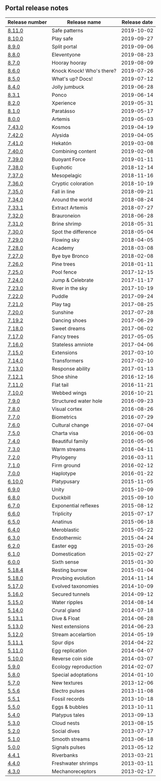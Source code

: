 ## Portal release notes
|Release number |Release name |Release date |
|---|---|---|
|[8.11.0](8.11.0-safe-patterns.md)| Safe patterns| 2019-10-02| 
|[8.10.0](8.10.0-play-safe.md)| Play safe| 2019-09-27| 
|[8.9.0](8.9.0-split-portal.md)| Split portal| 2019-09-06| 
|[8.8.0](8.8.0-eleventyone.md)| Eleventyone| 2019-08-23| 
|[8.7.0](8.7.0-hooray-hooray.md)| Hooray hooray| 2019-08-09| 
|[8.6.0](8.6.0-knock-knock!-whos-there.md)| Knock Knock! Who's there?| 2019-07-26| 
|[8.5.0](8.5.0-whats-up-docs.md)| What's up? Docs!| 2019-07-12| 
|[8.4.0](8.4.0-jolly-jumbuck.md)| Jolly jumbuck| 2019-06-28| 
|[8.3.1](8.3.1-ponco.md)| Ponco| 2019-06-14| 
|[8.2.0](8.2.0-xperience.md)| Xperience| 2019-05-31| 
|[8.1.0](8.1.0-paratásso.md)| Paratásso| 2019-05-17| 
|[8.0.0](8.0.0-artemis.md)| Artemis| 2019-05-03| 
|[7.43.0](7.43.0-kosmos.md)| Kosmos| 2019-04-19| 
|[7.42.0](7.42.0-alysida.md)| Alysida| 2019-04-05| 
|[7.41.0](7.41.0-hekatón.md)| Hekatón| 2019-03-08| 
|[7.40.0](7.40.0-combining-content.md)| Combining content| 2019-02-08| 
|[7.39.0](7.39.0-buoyant-force.md)| Buoyant Force| 2019-01-11| 
|[7.38.0](7.38.0-euphotic.md)| Euphotic| 2018-12-14| 
|[7.37.0](7.37.0-mesopelagic.md)| Mesopelagic| 2018-11-16| 
|[7.36.0](7.36.0-cryptic-coloration.md)| Cryptic coloration| 2018-10-19| 
|[7.35.0](7.35.0-fall-in-line.md)| Fall in line| 2018-09-21| 
|[7.34.0](7.34.0-around-the-world.md)| Around the world| 2018-08-24| 
|[7.33.1](7.33.1-extract-artemis.md)| Extract Artemis| 2018-07-27| 
|[7.32.0](7.32.0-brauroneion.md)| Brauroneion| 2018-06-28| 
|[7.31.0](7.31.0-brine-shrimp.md)| Brine shrimp| 2018-05-31| 
|[7.30.0](7.30.0-spot-the-difference.md)| Spot the difference| 2018-05-04| 
|[7.29.0](7.29.0-flowing-sky.md)| Flowing sky| 2018-04-05| 
|[7.28.0](7.28.0-academy.md)| Academy| 2018-03-08| 
|[7.27.0](7.27.0-bye-bye-bronco.md)| Bye bye Bronco| 2018-02-08| 
|[7.26.0](7.26.0-pine-trees.md)| Pine trees| 2018-01-11| 
|[7.25.0](7.25.0-pool-fence.md)| Pool fence| 2017-12-15| 
|[7.24.0](7.24.0-jump-&-celebrate.md)| Jump & Celebrate| 2017-11-17| 
|[7.23.0](7.23.0-river-in-the-sky.md)| River in the sky| 2017-10-19| 
|[7.22.0](7.22.0-puddle.md)| Puddle| 2017-09-24| 
|[7.21.0](7.21.0-play-tag.md)| Play tag| 2017-08-25| 
|[7.20.0](7.20.0-sunshine.md)| Sunshine| 2017-07-28| 
|[7.19.2](7.19.2-dancing-shoes.md)| Dancing shoes| 2017-06-29| 
|[7.18.0](7.18.0-sweet-dreams.md)| Sweet dreams| 2017-06-02| 
|[7.17.0](7.17.0-fancy-trees.md)| Fancy trees| 2017-05-05| 
|[7.16.0](7.16.0-stateless-amniote.md)| Stateless amniote| 2017-04-06| 
|[7.15.0](7.15.0-extensions.md)| Extensions| 2017-03-10| 
|[7.14.0](7.14.0-transformers.md)| Transformers| 2017-02-10| 
|[7.13.0](7.13.0-response-ability.md)| Response ability| 2017-01-13| 
|[7.12.1](7.12.1-shoe-shine.md)| Shoe shine| 2016-12-16| 
|[7.11.0](7.11.0-flat-tail.md)| Flat tail| 2016-11-21| 
|[7.10.0](7.10.0-webbed-wings.md)| Webbed wings| 2016-10-21| 
|[7.9.0](7.9.0-structured-water-hole.md)| Structured water hole| 2016-09-23| 
|[7.8.0](7.8.0-visual-cortex.md)| Visual cortex| 2016-08-26| 
|[7.7.0](7.7.0-biometrics.md)| Biometrics| 2016-07-29| 
|[7.6.0](7.6.0-cultural-change.md)| Cultural change| 2016-07-04| 
|[7.5.0](7.5.0-charta-visa.md)| Charta visa| 2016-06-03| 
|[7.4.0](7.4.0-beautiful-family.md)| Beautiful family| 2016-05-06| 
|[7.3.0](7.3.0-warm-streams.md)| Warm streams| 2016-04-11| 
|[7.2.0](7.2.0-phylogeny.md)| Phylogeny| 2016-03-11|
|[7.1.0](7.1.0-firm-ground.md)| Firm ground| 2016-02-12| 
|[7.0.0](7.0.0-haplotype.md)| Haplotype| 2016-01-22| 
|[6.10.0](6.10.0-platypusary.md)| Platypusary| 2015-11-05| 
|[6.9.0](6.9.0-unity.md)| Unity| 2015-10-09| 
|[6.8.0](6.8.0-duckbill.md)| Duckbill| 2015-09-10| 
|[6.7.0](6.7.0-exponential-reflexes.md)| Exponential reflexes| 2015-08-12| 
|[6.6.0](6.6.0-triplicity.md)| Triplicity| 2015-07-17| 
|[6.5.0](6.5.0-anatinus.md)| Anatinus| 2015-06-18| 
|[6.4.0](6.4.0-meroblastic.md)| Meroblastic| 2015-05-22| 
|[6.3.0](6.3.0-endothermic.md)| Endothermic| 2015-04-24| 
|[6.2.0](6.2.0-easter-egg.md)| Easter egg| 2015-03-26| 
|[6.1.0](6.1.0-domestication.md)| Domestication| 2015-02-27| 
|[6.0.0](6.0.0-sixth-sense.md)| Sixth sense| 2015-01-30| 
|[5.18.4](5.18.4-resting-burrow.md)| Resting burrow| 2015-01-04|
|[5.18.0](5.18.0-probing-evolution.md)| Provbing evolution| 2014-11-14|
|[5.17.0](5.17.0-evolved-taxonomies.md)| Evolved taxonomies| 2014-10-09|
|[5.16.0](5.16.0-secured-tunnels.md)| Secured tunnels| 2014-09-12| 
|[5.15.0](5.15.0-water-ripples.md)| Water ripples| 2014-08-14| 
|[5.14.0](5.14.0-crural-gland.md)| Crural gland| 2014-07-18| 
|[5.13.1](5.13.0-nest-extensions.md)| Dive & Float| 2014-06-28| 
|[5.13.0](5.13.0-nest-extensions.md)| Nest extensions| 2014-06-23| 
|[5.12.0](5.12.0-stream-acceleration.md)| Stream accelartion| 2014-05-19| 
|[5.11.1](5.11.1-spur-drips.md)| Spur dips| 2014-04-22| 
|[5.11.0](5.11.0-egg-replication.md)| Egg replication| 2014-04-07| 
|[5.10.0](5.10.0-reverse-coin-side.md)| Reverse coin side| 2014-03-07| 
|[5.9.0](5.9.0-ecology-reproduction.md)| Ecology reproduction| 2014-02-07| 
|[5.8.0](5.8.0-special-adaptations.md)| Special adoptations| 2014-01-10| 
|[5.7.0](5.7.0-new-textures.md)| New textures| 2013-12-06| 
|[5.5.6](5.5.6-electro-pulses.md)| Electro pulses| 2013-11-08| 
|[5.5.1](5.5.1-fossil-records.md)| Fossil records| 2013-10-18| 
|[5.5.0](5.5.0-eggs-&-bubbles.md)| Eggs & bubbles| 2013-10-11| 
|[5.4.0](5.4.0-platypus-tales.md)| Platypus tales| 2013-09-13| 
|[5.3.0](5.3.0-cloud-nests.md)| Cloud nests| 2013-08-15| 
|[5.2.0](5.2.0-social-dives.md)| Social dives| 2013-07-17| 
|[5.1.0](5.1.0-smooth-streams.md)| Smooth streams| 2013-06-18| 
|[5.0.0](5.0.0-signals-&-pulses.md)| Signals  pulses| 2013-05-12| 
|[4.4.1](4.4.1-riverbanks.md)| Riverbanks| 2013-03-21| 
|[4.4.0](4.4.0-freshwater-shrimps.md)| Freshwater shrimps| 2013-03-11| 
|[4.3.0](4.3.0-mechanoreceptors.md)| Mechanoreceptors| 2013-02-17| 
